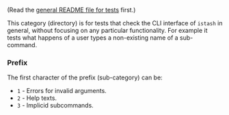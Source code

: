 (Read the [general README file for tests](../README.md) first.)

This category (directory) is for tests that check the CLI interface of `istash` in general, without focusing on any particular functionality.
For example it tests what happens of a user types a non-existing name of a sub-command.


### Prefix
The first character of the prefix (sub-category) can be:
- `1` - Errors for invalid arguments.
- `2` - Help texts.
- `3` - Implicid subcommands.
